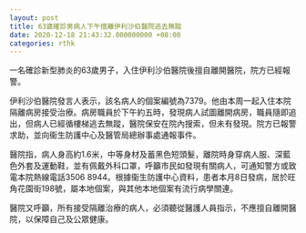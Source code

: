 ```yaml
---
layout: post
title: 63歲確診男病人下午擅離伊利沙伯醫院逃去無蹤
date: 2020-12-18 21:43:32.000000000 +08:00
categories: rthk
---
```


一名確診新型肺炎的63歲男子，入住伊利沙伯醫院後擅自離開醫院，院方已經報警。

伊利沙伯醫院發言人表示，該名病人的個案編號為7379。他由本周一起入住本院隔離病房接受治療。病房職員於下午約五時，發現病人試圖離開病房，職員隨即追出，但病人已經循樓梯逃去無蹤，醫院保安在院內搜索，但未有發現。院方已報警求助，並向衞生防護中心及醫管局總辦事處通報事件。

醫院指，病人身高約1.6米，中等身材及蓄黑色短頭髮，離院時身穿病人服、深藍色外套及運動鞋，並有佩戴外科口罩，呼籲市民如發現有關病人，可通知警方或致電本院熱線電話3506 8944。根據衞生防護中心資料，患者本月8日發病，居於旺角花園街198號，屬本地個案，與其他本地個案有流行病學關連。

醫院又呼籲，所有接受隔離治療的病人，必須聽從醫護人員指示，不應擅自離開醫院，以保障自己及公眾健康。
